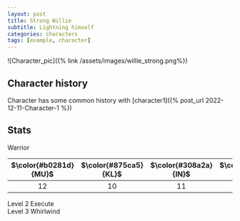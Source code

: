 ```yaml
---
layout: post
title: Strong Willie
subtitle: Lightning himself
categories: characters
tags: [example, character]
---
```


![Character_pic]({% link /assets/images/willie_strong.png%})

## Character history
Character has some common history with [character1]({% post_url 2022-12-11-Character-1 %})

## Stats
Warrior <br>

| $\color{#b0281d}{MU}$ | $\color{#875ca5}{KL}$ | $\color{#308a2a}{IN}$ | $\color{#080808}{CH}$ | $\color{#c9b85a}{FF}$ | $\color{#6a8fc7}{GE}$ | $\color{#3d0f5e}{KO}$ | $\color{#d39b66}{KK}$ |
|:----:|:----:|:----:|:----:|:----:|:----:|:----:|:----:|
|  12  |  10  |  11  |  10  |  11  |  12  |  13  |  13  |

Level 2 Execute <br>
Level 3 Whirlwind <br>
